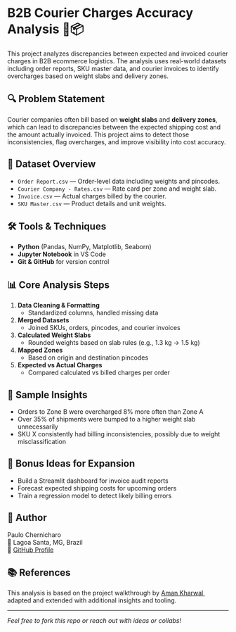 # B2B Courier Charges Accuracy Analysis 🚚📦

This project analyzes discrepancies between expected and invoiced courier charges in B2B ecommerce logistics. The analysis uses real-world datasets including order reports, SKU master data, and courier invoices to identify overcharges based on weight slabs and delivery zones.

## 🔍 Problem Statement

Courier companies often bill based on **weight slabs** and **delivery zones**, which can lead to discrepancies between the expected shipping cost and the amount actually invoiced. This project aims to detect those inconsistencies, flag overcharges, and improve visibility into cost accuracy.

## 📁 Dataset Overview

- `Order Report.csv` — Order-level data including weights and pincodes.
- `Courier Company - Rates.csv` — Rate card per zone and weight slab.
- `Invoice.csv` — Actual charges billed by the courier.
- `SKU Master.csv` — Product details and unit weights.

## 🛠️ Tools & Techniques

- **Python** (Pandas, NumPy, Matplotlib, Seaborn)
- **Jupyter Notebook** in VS Code
- **Git & GitHub** for version control

## 📊 Core Analysis Steps

1. **Data Cleaning & Formatting**
   - Standardized columns, handled missing data
2. **Merged Datasets**
   - Joined SKUs, orders, pincodes, and courier invoices
3. **Calculated Weight Slabs**
   - Rounded weights based on slab rules (e.g., 1.3 kg → 1.5 kg)
4. **Mapped Zones**
   - Based on origin and destination pincodes
5. **Expected vs Actual Charges**
   - Compared calculated vs billed charges per order

## 🔎 Sample Insights

- Orders to Zone B were overcharged 8% more often than Zone A
- Over 35% of shipments were bumped to a higher weight slab unnecessarily
- SKU X consistently had billing inconsistencies, possibly due to weight misclassification

## 🧠 Bonus Ideas for Expansion

- Build a Streamlit dashboard for invoice audit reports
- Forecast expected shipping costs for upcoming orders
- Train a regression model to detect likely billing errors

## 👤 Author

Paulo Chernicharo  
📍 Lagoa Santa, MG, Brazil  
🔗 [GitHub Profile](https://github.com/pchernic)

## 📚 References

This analysis is based on the project walkthrough by [Aman Kharwal](https://amanxai.com/2023/05/22/b2b-courier-charges-accuracy-analysis-using-python/), adapted and extended with additional insights and tooling.


---

*Feel free to fork this repo or reach out with ideas or collabs!*

